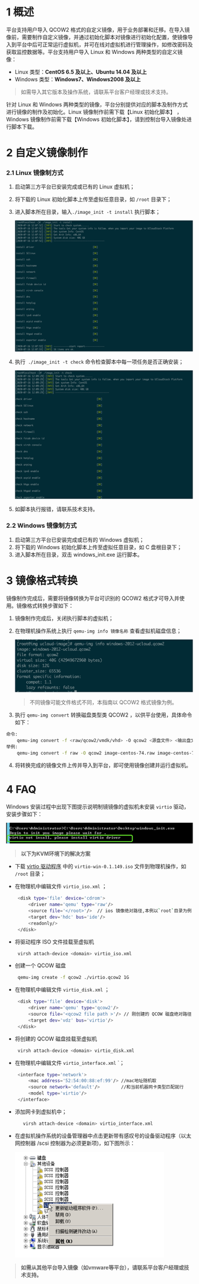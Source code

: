 # 1 概述

平台支持用户导入 QCOW2 格式的自定义镜像，用于业务部署和迁移。在导入镜像前，需要制作自定义镜像，并通过初始化脚本对镜像进行初始化配置，使镜像导入到平台中后可正常运行虚拟机，并可在线对虚拟机进行管理操作，如修改密码及获取监控数据等。平台支持用户导入 Linux 和 Windows 两种类型的自定义镜像：

* Linux 类型：**CentOS 6.5 及以上、Ubuntu 14.04 及以上**
* Windows 类型：**Windows7、Windows2008 及以上**

> 如需导入其它版本及操作系统，请联系平台客户经理或技术支持。

针对 Linux 和 Windows 两种类型的镜像，平台分别提供对应的脚本及制作方式进行镜像的制作及初始化。Linux 镜像制作前需下载【Linux 初始化脚本】 ，Windows 镜像制作前需下载【Windows 初始化脚本】，请到控制台导入镜像处进行脚本下载。

# 2 自定义镜像制作

### 2.1 Linux 镜像制方式

1. 启动第三方平台已安装完成或已有的 Linux 虚拟机；

2. 将下载的 Linux 初始化脚本上传至虚拟任意目录，如 `/root` 目录下；

3. 进入脚本所在目录，输入`./image_init -t install` 执行脚本；

   ![customize_01](../images/customimage/customize_01.png)

4. 执行` ./image_init -t check` 命令检查脚本中每一项任务是否正确安装；

   ![customize_02](../images/customimage/customize_02.png)

5. 如脚本执行报错，请联系技术支持。

### 2.2 Windows 镜像制方式

1. 启动第三方平台已安装完成或已有的 Windows 虚拟机；
2. 将下载的 Windows 初始化脚本上传至虚拟任意目录，如 C 盘根目录下；
3. 进入脚本所在目录，双击 windows_init.exe  运行脚本。

# 3 镜像格式转换

镜像制作完成后，需要将镜像转换为平台可识别的  QCOW2 格式才可导入并使用。镜像格式转换步骤如下：

1. 镜像制作完成后，关闭执行脚本的虚拟机；

2. 在物理机操作系统上执行 `qemu-img info 镜像名称` 查看虚拟机磁盘信息；

   ![image](../images/customimage/customize_03.png)

   > 不同镜像可能文件格式不同，本指南以 QCOW2 格式镜像为例。

3. 执行 `qemu-img convert` 转换磁盘类型类 QCOW2 ，以供平台使用，具体命令如下：    

```bash
命令:
    qemu-img convert -f <raw/qcow2/vmdk/vhd> -O qcow2 <源盘文件> <输出盘文件>
举例:
    qemu-img convert -f raw -O qcow2 image-centos-74.raw image-centos-74.qcow2
```

4. 将转换完成的镜像文件上传并导入到平台，即可使用镜像创建并运行虚拟机。

# 4 FAQ

Windows 安装过程中出现下图提示说明制镜镜像的虚拟机未安装 `virtio` 驱动，安装步骤如下：

![image](../images/customimage/customize_04.png)

> **以下为KVM环境下的解决方案**
* 下载 [virtio 驱动程序](https://fedorapeople.org/groups/virt/virtio-win/direct-downloads/archive-virtio/virtio-win-0.1.149-2/) 中的 `virtio-win-0.1.149.iso` 文件到物理机操作，如 `/root` 目录；

* 在物理机中编辑文件 `virtio_iso.xml` ；

  ```bash
   <disk type='file' device='cdrom'>
       <driver name='qemu' type='raw'/>
       <source file='</root>'/>  // ios 镜像绝对路径,本例以`root`目录为例
       <target dev='hdc' bus='ide'/>
       <readonly/>
   </disk>
  ```

* 将驱动程序 ISO 文件挂载至虚拟机

  ```bash
   virsh attach-device <domain> virtio_iso.xml
  ```

* 创建一个 QCOW 磁盘

  ```bash
   qemu-img create -f qcow2 ./virtio.qcow2 1G
  ```

* 在物理机中编辑文件 `virtio_disk.xml` ；

  ```bash
   <disk type='file' device='disk'>
       <driver name='qemu' type='qcow2'/>
       <source file='<qcow2 file path >'/> // 刚创建的 QCOW 磁盘绝对路径
       <target dev='vdz' bus='virtio'/>
   </disk>
  ```

* 将创建的 QCOW 磁盘挂载至虚拟机   

  ```bash
   virsh attach-device <domain> virtio_disk.xml
  ```

* 在物理机中编辑文件 `virtio_interface.xml` `；

  ```bash
   <interface type='network'>
       <mac address='52:54:00:88:ef:99'/> //mac地址随机取
       <source network='default'/>        //和当前机器网卡类型匹配就行
       <model type='virtio'/> 
   </interface>
  ```

* 添加网卡到虚拟机中；

  ```bash
     virsh attach-device <domain> virtio_interface.xml
  ```

* 在虚拟机操作系统的设备管理器中点击更新带有感叹号的设备驱动程序（以太网控制器 /scsi 控制器为必须更新项)，如下图所示：

  ![image](../images/customimage/customize_05.png)

> **如需从其他平台导入镜像（如vmware等平台），请联系平台客户经理或技术支持。**